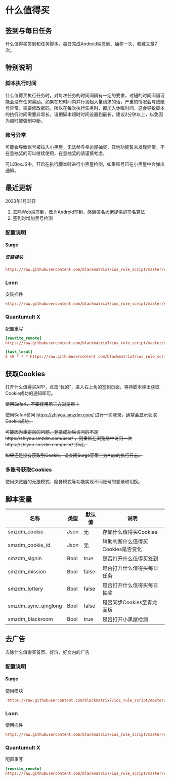 # 什么值得买

## 签到与每日任务

什么值得买签到和任务脚本，每日完成Android端签到、抽奖一次，收藏文章7次。

## 特别说明

### 脚本执行时间

什么值得买执行任务时，对每次任务的时间间隔有一定的要求，过短的时间间隔可能会没有任何奖励。如果在短时间内并行发起大量请求的话，严重的情况会导致账号异常，需要修改密码。所以在每次执行任务时，都加入休眠时间，这会导致脚本的执行时间需要非常长。请把脚本超时时间设置到最长，建议2分钟以上，以免因为超时被强制中断。

### 账号异常

可能会导致账号被拉入小黑屋，无法参与幸运屋抽奖，其他功能暂未发现异常，不在意抽奖的可以继续使用，在意抽奖的请谨慎考虑。

可以BoxJS中，开启在执行脚本时进行小黑屋检测，如果账号已在小黑屋中会弹出通知。

## 最近更新

2023年1月31日

1. 去除Web端签到，改为Android签到，感谢匿名大佬提供的签名算法
2. 签到时增加黑号检测

### 配置说明

#### Surge

##### **安装模块**

```ini
https://raw.githubusercontent.com/blackmatrix7/ios_rule_script/master/script/smzdm/smzdm_daily.sgmodule
```

### Loon

安装插件

```ini
https://raw.githubusercontent.com/blackmatrix7/ios_rule_script/master/script/smzdm/smzdm_daily.lnplugin
```

### Quantumult X

配置重写

```ini
[rewrite_remote]
https://raw.githubusercontent.com/blackmatrix7/ios_rule_script/master/script/smzdm/smzdm_daily.snippet, tag=什么值得买_获取Cookie, update-interval=86400, opt-parser=false, enabled=true

[task_local]
5 10 * * * https://raw.githubusercontent.com/blackmatrix7/ios_rule_script/master/script/smzdm/smzdm_daily.js, tag=什么值得买每日签到
```

## 获取Cookies

打开什么值得买APP，点击“我的”，进入右上角的签到页面，等待脚本弹出获取Cookie成功的通知即可。

~~使用Safari，不要使用第三方浏览器！~~

~~使用Safari访问 https://zhiyou.smzdm.com/ 进行一次登录，通常会显示获取Cookie成功。~~

~~可能因为重定向的问题，登录成功后访问的不是https://zhiyou.smzdm.com/user/ ，则重新在浏览器中访问一次https://zhiyou.smzdm.com/user/ 即可。~~

~~如果还是没有获取到Cookie，请查阅Surge等第三方App的执行日志。~~

### 多账号获取Cookies

使用浏览器的无痕模式、隐身模式等功能实现不同账号的登录和切换。

## 脚本变量

| 名称                | 类型 | 默认值 | 说明                              |
| ------------------- | ---- | ------ | --------------------------------- |
| smzdm_cookie        | Json | 无     | 存储什么值得买Cookies             |
| smzdm_cookie_id     | Json | 无     | 辅助判断什么值得买Cookies是否变化 |
| smzdm_signin        | Bool | true   | 是否打开什么值得买签到            |
| smzdm_mission       | Bool | false  | 是否打开什么值得买每日任务        |
| smzdm_lottery       | Bool | false  | 是否打开什么值得买每日抽奖        |
| smzdm_sync_qinglong | Bool | false  | 是否同步Cookies至青龙面板         |
| smzdm_blackroom     | Bool | true   | 是否打开小黑屋检测                |

## 去广告

去除什么值得买首页、好价、好文内的广告

### 配置说明

#### Surge

使用模块

```ini
 https://raw.githubusercontent.com/blackmatrix7/ios_rule_script/master/script/smzdm/smzdm_remove_ads.sgmodule
```

### Loon

使用插件

```ini
https://raw.githubusercontent.com/blackmatrix7/ios_rule_script/master/script/smzdm/smzdm_remove_ads.lnplugin
```

### Quantumult X

配置重写

```ini
[rewrite_remote]
https://raw.githubusercontent.com/blackmatrix7/ios_rule_script/master/script/smzdm/smzdm_remove_ads.qxrewrite, tag=什么值得买_去广告, update-interval=86400, opt-parser=false, enabled=true
```

